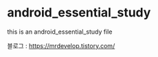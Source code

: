 # android_essential_study
this is an android_essential_study file

블로그 : <https://mrdevelop.tistory.com/>
